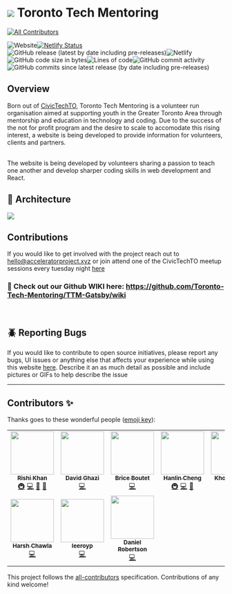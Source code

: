 # <img src="./src/images/navbar/logo-ttm.svg"> Toronto Tech Mentoring

<!-- ALL-CONTRIBUTORS-BADGE:START - Do not remove or modify this section -->
[![All Contributors](https://img.shields.io/badge/all_contributors-10-orange.svg?style=flat-square)](#contributors-)
<!-- ALL-CONTRIBUTORS-BADGE:END -->

![Website](https://img.shields.io/website?down_color=red&down_message=offline&up_color=green&up_message=online&url=https%3A%2F%2Fwww.torontotechmentoring.live%2F)[![Netlify Status](https://api.netlify.com/api/v1/badges/8a377caa-99cc-46dd-816e-b0d669ad085a/deploy-status)](https://app.netlify.com/sites/torontotechmentoringca/deploys)![GitHub release (latest by date including pre-releases)](https://img.shields.io/github/v/release/Toronto-Tech-Mentoring/TTM-Gatsby?include_prereleases)![Netlify](https://img.shields.io/netlify/129ddafb-ec6d-4002-83e5-ce05c55ca1a1?style=plastic)<br/>![GitHub code size in bytes](https://img.shields.io/github/languages/code-size/Toronto-Tech-Mentoring/TTM-Gatsby?style=plastic)![Lines of code](https://img.shields.io/tokei/lines/github/Toronto-Tech-Mentoring/TTM-Gatsby)![GitHub commit activity](https://img.shields.io/github/commit-activity/w/Toronto-Tech-Mentoring/TTM-gatsby)![GitHub commits since latest release (by date including pre-releases)](https://img.shields.io/github/commits-since/Toronto-Tech-Mentoring/TTM-gatsby/latest?include_prereleases)

## Overview

Born out of [CivicTechTO](http://civictech.ca/), Toronto Tech Mentoring is a volunteer run organisation aimed at supporting youth in the Greater Toronto Area through mentorship and education in technology and coding. Due to the success of the not for profit program and the desire to scale to accomodate this rising interest, a website is being developed to provide information for volunteers, clients and partners.

<br/>
The website is being developed by volunteers sharing a passion to teach one another and develop sharper coding skills in web development and React.

<br/>

## :construction: Architecture

<img src="./TTM-Arch.svg">

## Contributions

If you would like to get involved with the project reach out to hello@acceleratorproject.xyz or join attend one of the CivicTechTO meetup sessions every tuesday night [here](https://www.meetup.com/Civic-Tech-Toronto/)

### 💜 Check out our Github WIKI here: https://github.com/Toronto-Tech-Mentoring/TTM-Gatsby/wiki

<br/>

## :beetle: Reporting Bugs

If you would like to contribute to open source initiatives, please report any bugs, UI issues or anything else that affects your experience while using this website [here](https://github.com/Toronto-Tech-Mentoring/TTM-Gatsby/issues). Describe it an as much detail as possible and include pictures or GIFs to help describe the issue

---

## Contributors ✨

Thanks goes to these wonderful people ([emoji key](https://allcontributors.org/docs/en/emoji-key)):

<!-- ALL-CONTRIBUTORS-LIST:START - Do not remove or modify this section -->
<!-- prettier-ignore-start -->
<!-- markdownlint-disable -->
<table>
  <tr>
    <td align="center"><a href="https://github.com/rishFilet"><img src="https://avatars2.githubusercontent.com/u/28996036?v=4?s=100" width="100px;" alt=""/><br /><sub><b>Rishi Khan</b></sub></a><br /><a href="#infra-rishFilet" title="Infrastructure (Hosting, Build-Tools, etc)">🚇</a> <a href="https://github.com/Toronto-Tech-Mentoring/TTM-Website/commits?author=rishFilet" title="Code">💻</a> <a href="#projectManagement-rishFilet" title="Project Management">📆</a> <a href="https://github.com/Toronto-Tech-Mentoring/TTM-Website/commits?author=rishFilet" title="Documentation">📖</a></td>
    <td align="center"><a href="https://david-ghazi-portfolio.herokuapp.com/"><img src="https://avatars0.githubusercontent.com/u/59675897?v=4?s=100" width="100px;" alt=""/><br /><sub><b>David Ghazi</b></sub></a><br /><a href="https://github.com/Toronto-Tech-Mentoring/TTM-Website/commits?author=dghazi12" title="Code">💻</a></td>
    <td align="center"><a href="https://brice-boutet.herokuapp.com/"><img src="https://avatars3.githubusercontent.com/u/59809722?v=4?s=100" width="100px;" alt=""/><br /><sub><b>Brice Boutet</b></sub></a><br /><a href="https://github.com/Toronto-Tech-Mentoring/TTM-Website/commits?author=BBoutet1" title="Code">💻</a></td>
    <td align="center"><a href="http://hanlincheng.me"><img src="https://avatars1.githubusercontent.com/u/19617248?v=4?s=100" width="100px;" alt=""/><br /><sub><b>Hanlin Cheng</b></sub></a><br /><a href="#infra-hanlinc27" title="Infrastructure (Hosting, Build-Tools, etc)">🚇</a> <a href="https://github.com/Toronto-Tech-Mentoring/TTM-Website/commits?author=hanlinc27" title="Code">💻</a> <a href="#design-hanlinc27" title="Design">🎨</a></td>
    <td align="center"><a href="https://khoi-portfolio.herokuapp.com/"><img src="https://avatars1.githubusercontent.com/u/23471813?v=4?s=100" width="100px;" alt=""/><br /><sub><b>Khoi Nguyen</b></sub></a><br /><a href="https://github.com/Toronto-Tech-Mentoring/TTM-Website/commits?author=gh0stl0nely" title="Code">💻</a> <a href="https://github.com/Toronto-Tech-Mentoring/TTM-Website/commits?author=gh0stl0nely" title="Documentation">📖</a></td>
    <td align="center"><a href="https://demiwu96.github.io/"><img src="https://avatars3.githubusercontent.com/u/56731719?v=4?s=100" width="100px;" alt=""/><br /><sub><b>Yu-Hsuan Wu</b></sub></a><br /><a href="https://github.com/Toronto-Tech-Mentoring/TTM-Website/commits?author=demiwu96" title="Code">💻</a></td>
    <td align="center"><a href="https://github.com/airshiprook"><img src="https://avatars2.githubusercontent.com/u/10469986?v=4?s=100" width="100px;" alt=""/><br /><sub><b>Rishi Kapoor</b></sub></a><br /><a href="#infra-airshiprook" title="Infrastructure (Hosting, Build-Tools, etc)">🚇</a> <a href="https://github.com/Toronto-Tech-Mentoring/TTM-Website/commits?author=airshiprook" title="Code">💻</a></td>
  </tr>
  <tr>
    <td align="center"><a href="http://Linkedin.com/in/harshvchawla"><img src="https://avatars1.githubusercontent.com/u/6857593?v=4?s=100" width="100px;" alt=""/><br /><sub><b>Harsh Chawla</b></sub></a><br /><a href="https://github.com/Toronto-Tech-Mentoring/TTM-Website/commits?author=harshvchawla" title="Code">💻</a></td>
    <td align="center"><a href="https://leeroyp.github.io/A8-Responsive-portfolio.io/"><img src="https://avatars.githubusercontent.com/u/59719170?v=4?s=100" width="100px;" alt=""/><br /><sub><b>leeroyp</b></sub></a><br /><a href="https://github.com/Toronto-Tech-Mentoring/TTM-Website/commits?author=leeroyp" title="Code">💻</a></td>
    <td align="center"><a href="http://danunder.github.io"><img src="https://avatars.githubusercontent.com/u/69923261?v=4?s=100" width="100px;" alt=""/><br /><sub><b>Daniel Robertson</b></sub></a><br /><a href="https://github.com/Toronto-Tech-Mentoring/TTM-Website/commits?author=danunder" title="Code">💻</a></td>
  </tr>
</table>

<!-- markdownlint-restore -->
<!-- prettier-ignore-end -->

<!-- ALL-CONTRIBUTORS-LIST:END -->

This project follows the [all-contributors](https://github.com/all-contributors/all-contributors) specification. Contributions of any kind welcome!
